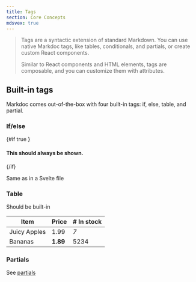 ```yaml
---
title: Tags
section: Core Concepts
mdsvex: true
---
```


> Tags are a syntactic extension of standard Markdown. You can use native Markdoc tags, like tables, conditionals, and partials, or create custom React components.
>
> Similar to React components and HTML elements, tags are composable, and you can customize them with attributes.

## Built-in tags

Markdoc comes out-of-the-box with four built-in tags: if, else, table, and partial.

### If/else

{#if true }

#### This should always be shown.

{/if}

Same as in a Svelte file

### Table

Should be built-in

| Item         | Price    | # In stock |
| ------------ | -------- | ---------- |
| Juicy Apples | 1.99     | _7_        |
| Bananas      | **1.89** | 5234       |

### Partials

See [partials](../03-advanced/partials)
